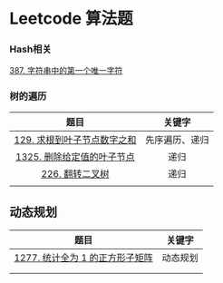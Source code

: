 # Leetcode 算法题



### Hash相关

[387. 字符串中的第一个唯一字符](src/leetcode/firstUniqChar)





### 树的遍历

|                            题目                            |     关键字     |
| :--------------------------------------------------------: | :------------: |
|   [129. 求根到叶子节点数字之和](src/everyday/sumNumbers)   | 先序遍历、递归 |
| [1325. 删除给定值的叶子节点](src/leetcode/removeLeafNodes) |      递归      |
|         [226. 翻转二叉树](src/leetcode/invertTree)         |      递归      |
|                                                            |                |







## 动态规划

|                             题目                             |  关键字  |
| :----------------------------------------------------------: | :------: |
| [1277. 统计全为 1 的正方形子矩阵](src/leetcode/countSquares) | 动态规划 |
|                                                              |          |
|                                                              |          |

